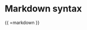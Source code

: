 <!-- ======================================================================
--- Search engine
title:          Markdown syntax
keywords:       markdown, syntax
description:    Markdown syntax in md-site-engine.
--- Menu system
order:          20
text:           Markdown syntax
hidden:         false
umbel:          false
--- Page properties
id:             
document:       
layout:         layout-2-left
$-left:         #side-menu
searchable:     true
--- Side menu
side-menu-root:     /documentation
side-menu-header:   Documentation
side-menu-top:      Introduction
side-menu-depth:    2
======================================================================= -->

# Markdown syntax

{{ =markdown }}
